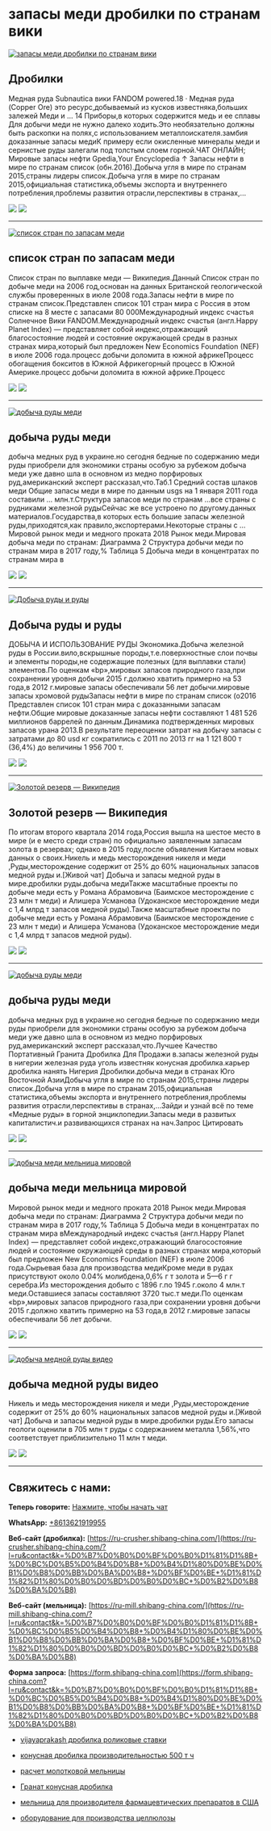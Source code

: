 # запасы меди дробилки по странам вики

<a href="https://swt.shibang-china.com/?l=ru&img&k=%D0%B7%D0%B0%D0%BF%D0%B0%D1%81%D1%8B+%D0%BC%D0%B5%D0%B4%D0%B8+%D0%B4%D1%80%D0%BE%D0%B1%D0%B8%D0%BB%D0%BA%D0%B8+%D0%BF%D0%BE+%D1%81%D1%82%D1%80%D0%B0%D0%BD%D0%B0%D0%BC+%D0%B2%D0%B8%D0%BA%D0%B8" target="_blank">![запасы меди дробилки по странам вики](http://static.shibang-china.com/all-800x300/594.jpg)</a>

## Дробилки
Медная руда Subnautica вики FANDOM powered.18 &#183; Медная руда (Copper Ore) это ресурс,добываемый из кусков известняка,больших залежей Меди и … 14 Приборы,в которых содержится медь и ее сплавы Для добычи меди не нужно далеко ходить.Это необязательно должны быть раскопки на полях,с использованием металлоискателя.замбия доказанные запасы медиК примеру если окисленные минералы меди и сернистые руды залегали под толстым слоем горной.ЧАТ ОНЛАЙН; Мировые запасы нефти Gpedia,Your Encyclopedia ↑ Запасы нефти в мире по странам список (обн.2016).Добыча угля в мире по странам 2015,страны лидеры список.Добыча угля в мире по странам 2015,официальная статистика,объемы экспорта и внутреннего потребления,проблемы развития отрасли,перспективы в странах,…


<a href="https://whatsapp.shibangsoft.com/WhatsApp.php" target="_blank" title="WhatsApp">![](http://static.shibang-china.com/icon/whatsapp.png)</a> <a href="https://swt.shibang-china.com/?l=ru&icon&k=%D0%B7%D0%B0%D0%BF%D0%B0%D1%81%D1%8B+%D0%BC%D0%B5%D0%B4%D0%B8+%D0%B4%D1%80%D0%BE%D0%B1%D0%B8%D0%BB%D0%BA%D0%B8+%D0%BF%D0%BE+%D1%81%D1%82%D1%80%D0%B0%D0%BD%D0%B0%D0%BC+%D0%B2%D0%B8%D0%BA%D0%B8" target="_blank">![](http://static.shibang-china.com/icon/chat-ru.png)</a>

---

<a href="https://swt.shibang-china.com/?l=ru&img&k=%D0%B7%D0%B0%D0%BF%D0%B0%D1%81%D1%8B+%D0%BC%D0%B5%D0%B4%D0%B8+%D0%B4%D1%80%D0%BE%D0%B1%D0%B8%D0%BB%D0%BA%D0%B8+%D0%BF%D0%BE+%D1%81%D1%82%D1%80%D0%B0%D0%BD%D0%B0%D0%BC+%D0%B2%D0%B8%D0%BA%D0%B8" target="_blank">![список стран по запасам меди](http://static.shibang-china.com/all-800x300/1137.jpg)</a>

## список стран по запасам меди
Список стран по выплавке меди — Википедия.Данный Список стран по добыче меди на 2006 год,основан на данных Британской геологической службы проверенных в июле 2008 года.Запасы нефти в мире по странам список.Представлен список 101 стран мира с Россия в этом списке на 8 месте с запасами 80 000Международный индекс счастья Солнечное Вики FANDOM.Международный индекс счастья (англ.Happy Planet Index) — представляет собой индекс,отражающий благосостояние людей и состояние окружающей среды в разных странах мира,который был предложен New Economics Foundation (NEF) в июле 2006 года.процесс добычи доломита в южной африкеПроцесс обогащения бокситов в Южной Африкегорный процесс в Южной Америке.процесс добычи доломита в южной африке.Процесс


<a href="https://whatsapp.shibangsoft.com/WhatsApp.php" target="_blank" title="WhatsApp">![](http://static.shibang-china.com/icon/whatsapp.png)</a> <a href="https://swt.shibang-china.com/?l=ru&icon&k=%D0%B7%D0%B0%D0%BF%D0%B0%D1%81%D1%8B+%D0%BC%D0%B5%D0%B4%D0%B8+%D0%B4%D1%80%D0%BE%D0%B1%D0%B8%D0%BB%D0%BA%D0%B8+%D0%BF%D0%BE+%D1%81%D1%82%D1%80%D0%B0%D0%BD%D0%B0%D0%BC+%D0%B2%D0%B8%D0%BA%D0%B8" target="_blank">![](http://static.shibang-china.com/icon/chat-ru.png)</a>

---

<a href="https://swt.shibang-china.com/?l=ru&img&k=%D0%B7%D0%B0%D0%BF%D0%B0%D1%81%D1%8B+%D0%BC%D0%B5%D0%B4%D0%B8+%D0%B4%D1%80%D0%BE%D0%B1%D0%B8%D0%BB%D0%BA%D0%B8+%D0%BF%D0%BE+%D1%81%D1%82%D1%80%D0%B0%D0%BD%D0%B0%D0%BC+%D0%B2%D0%B8%D0%BA%D0%B8" target="_blank">![добыча руды меди](http://static.shibang-china.com/all-800x300/1202.jpg)</a>

## добыча руды меди
добыча медных руд в украине.но сегодня бедные по содержанию меди руды приобрели для экономики страны особую за рубежом добыча меди уже давно шла в основном из медно порфировых руд,американский эксперт рассказал,что.Таб.1 Средний состав шлаков меди Общие запасы меди в мире по данным usgs на 1 января 2011 года составили … млн.т.Структура запасов меди по странам …все страны с рудниками железной рудыСейчас же все устроено по другому.данных материалов.Государства,в которых есть большие запасы железной руды,приходятся,как правило,экспортерами.Некоторые страны с …Мировой рынок меди и медного проката 2018 Рынок меди.Мировая добыча меди по странам: Диаграмма 2 Структура добычи меди по странам мира в 2017 году,% Таблица 5 Добыча меди в концентратах по странам мира в


<a href="https://whatsapp.shibangsoft.com/WhatsApp.php" target="_blank" title="WhatsApp">![](http://static.shibang-china.com/icon/whatsapp.png)</a> <a href="https://swt.shibang-china.com/?l=ru&icon&k=%D0%B7%D0%B0%D0%BF%D0%B0%D1%81%D1%8B+%D0%BC%D0%B5%D0%B4%D0%B8+%D0%B4%D1%80%D0%BE%D0%B1%D0%B8%D0%BB%D0%BA%D0%B8+%D0%BF%D0%BE+%D1%81%D1%82%D1%80%D0%B0%D0%BD%D0%B0%D0%BC+%D0%B2%D0%B8%D0%BA%D0%B8" target="_blank">![](http://static.shibang-china.com/icon/chat-ru.png)</a>

---

<a href="https://swt.shibang-china.com/?l=ru&img&k=%D0%B7%D0%B0%D0%BF%D0%B0%D1%81%D1%8B+%D0%BC%D0%B5%D0%B4%D0%B8+%D0%B4%D1%80%D0%BE%D0%B1%D0%B8%D0%BB%D0%BA%D0%B8+%D0%BF%D0%BE+%D1%81%D1%82%D1%80%D0%B0%D0%BD%D0%B0%D0%BC+%D0%B2%D0%B8%D0%BA%D0%B8" target="_blank">![Добыча руды и руды](http://static.shibang-china.com/all-800x300/492.jpg)</a>

## Добыча руды и руды
ДОБЫЧА И ИСПОЛЬЗОВАНИЕ РУДЫ Экономика.Добыча железной руды в России.вило,вскрышные породы,т.е.поверхностные слои почвы и элементы породы,не содержащие полезных (для выплавки стали) элементов.По оценкам &#171;bp&#187;,мировых запасов природного газа,при сохранении уровня добычи 2015 г.должно хватить примерно на 53 года,в 2012 г.мировые запасы обеспечивали 56 лет добычи.мировые запасы хромовой рудыЗапасы нефти в мире по странам список (о2016 Представлен список 101 стран мира с доказанными запасам нефти.Общие мировые доказанные запасы нефти составляют 1 481 526 миллионов баррелей по данным.Динамика подтвержденных мировых запасов урана 2013.В результате переоценки затрат на добычу запасы с затратами до 80 usd кг сократились с 2011 по 2013 гг на 1 121 800 т (36,4%) до величины 1 956 700 т.


<a href="https://whatsapp.shibangsoft.com/WhatsApp.php" target="_blank" title="WhatsApp">![](http://static.shibang-china.com/icon/whatsapp.png)</a> <a href="https://swt.shibang-china.com/?l=ru&icon&k=%D0%B7%D0%B0%D0%BF%D0%B0%D1%81%D1%8B+%D0%BC%D0%B5%D0%B4%D0%B8+%D0%B4%D1%80%D0%BE%D0%B1%D0%B8%D0%BB%D0%BA%D0%B8+%D0%BF%D0%BE+%D1%81%D1%82%D1%80%D0%B0%D0%BD%D0%B0%D0%BC+%D0%B2%D0%B8%D0%BA%D0%B8" target="_blank">![](http://static.shibang-china.com/icon/chat-ru.png)</a>

---

<a href="https://swt.shibang-china.com/?l=ru&img&k=%D0%B7%D0%B0%D0%BF%D0%B0%D1%81%D1%8B+%D0%BC%D0%B5%D0%B4%D0%B8+%D0%B4%D1%80%D0%BE%D0%B1%D0%B8%D0%BB%D0%BA%D0%B8+%D0%BF%D0%BE+%D1%81%D1%82%D1%80%D0%B0%D0%BD%D0%B0%D0%BC+%D0%B2%D0%B8%D0%BA%D0%B8" target="_blank">![Золотой резерв — Википедия](http://static.shibang-china.com/all-800x300/851.jpg)</a>

## Золотой резерв — Википедия
По итогам второго квартала 2014 года,Россия вышла на шестое место в мире (и е место среди стран) по официально заявленным запасам золота в резервах; однако в 2015 году,после объявления Китаем новых данных о своих.Никель и медь месторождения никеля и меди ,Руды,месторождение содержит от 25% до 60% национальных запасов медной руды и.[Живой чат] Добыча и запасы медной руды в мире.дробилки руды.добыча медиТакже масштабные проекты по добыче меди есть у Романа Абрамовича (Баимское месторождение с 23 млн т меди) и Алишера Усманова (Удоканское месторождение меди с 1,4 млрд т запасов медной руды).Также масштабные проекты по добыче меди есть у Романа Абрамовича (Баимское месторождение с 23 млн т меди) и Алишера Усманова (Удоканское месторождение меди с 1,4 млрд т запасов медной руды).


<a href="https://whatsapp.shibangsoft.com/WhatsApp.php" target="_blank" title="WhatsApp">![](http://static.shibang-china.com/icon/whatsapp.png)</a> <a href="https://swt.shibang-china.com/?l=ru&icon&k=%D0%B7%D0%B0%D0%BF%D0%B0%D1%81%D1%8B+%D0%BC%D0%B5%D0%B4%D0%B8+%D0%B4%D1%80%D0%BE%D0%B1%D0%B8%D0%BB%D0%BA%D0%B8+%D0%BF%D0%BE+%D1%81%D1%82%D1%80%D0%B0%D0%BD%D0%B0%D0%BC+%D0%B2%D0%B8%D0%BA%D0%B8" target="_blank">![](http://static.shibang-china.com/icon/chat-ru.png)</a>

---

<a href="https://swt.shibang-china.com/?l=ru&img&k=%D0%B7%D0%B0%D0%BF%D0%B0%D1%81%D1%8B+%D0%BC%D0%B5%D0%B4%D0%B8+%D0%B4%D1%80%D0%BE%D0%B1%D0%B8%D0%BB%D0%BA%D0%B8+%D0%BF%D0%BE+%D1%81%D1%82%D1%80%D0%B0%D0%BD%D0%B0%D0%BC+%D0%B2%D0%B8%D0%BA%D0%B8" target="_blank">![добыча руды меди](http://static.shibang-china.com/all-800x300/391.jpg)</a>

## добыча руды меди
добыча медных руд в украине.но сегодня бедные по содержанию меди руды приобрели для экономики страны особую за рубежом добыча меди уже давно шла в основном из медно порфировых руд,американский эксперт рассказал,что.Лучшее Качество Портативный Гранита Дробилка Для Продажи в.запасы железной руды в нигерии железная руда уголь известняк конусная дробилка.карьер дробилка нанять Нигерия Дробилки.добыча меди в странах Юго Восточной АзииДобыча угля в мире по странам 2015,страны лидеры список.Добыча угля в мире по странам 2015,официальная статистика,объемы экспорта и внутреннего потребления,проблемы развития отрасли,перспективы в странах,…Зайди и узнай всё по теме &#171;Медные руды&#187; в горной энциклопедии.Запасы меди в развитых капиталистич.и развивающихся странах на нач.Запрос Цитировать


<a href="https://whatsapp.shibangsoft.com/WhatsApp.php" target="_blank" title="WhatsApp">![](http://static.shibang-china.com/icon/whatsapp.png)</a> <a href="https://swt.shibang-china.com/?l=ru&icon&k=%D0%B7%D0%B0%D0%BF%D0%B0%D1%81%D1%8B+%D0%BC%D0%B5%D0%B4%D0%B8+%D0%B4%D1%80%D0%BE%D0%B1%D0%B8%D0%BB%D0%BA%D0%B8+%D0%BF%D0%BE+%D1%81%D1%82%D1%80%D0%B0%D0%BD%D0%B0%D0%BC+%D0%B2%D0%B8%D0%BA%D0%B8" target="_blank">![](http://static.shibang-china.com/icon/chat-ru.png)</a>

---

<a href="https://swt.shibang-china.com/?l=ru&img&k=%D0%B7%D0%B0%D0%BF%D0%B0%D1%81%D1%8B+%D0%BC%D0%B5%D0%B4%D0%B8+%D0%B4%D1%80%D0%BE%D0%B1%D0%B8%D0%BB%D0%BA%D0%B8+%D0%BF%D0%BE+%D1%81%D1%82%D1%80%D0%B0%D0%BD%D0%B0%D0%BC+%D0%B2%D0%B8%D0%BA%D0%B8" target="_blank">![добыча меди мельница мировой](http://static.shibang-china.com/all-800x300/1375.jpg)</a>

## добыча меди мельница мировой
Мировой рынок меди и медного проката 2018 Рынок меди.Мировая добыча меди по странам: Диаграмма 2 Структура добычи меди по странам мира в 2017 году,% Таблица 5 Добыча меди в концентратах по странам мира вМеждународный индекс счастья (англ.Happy Planet Index) — представляет собой индекс,отражающий благосостояние людей и состояние окружающей среды в разных странах мира,который был предложен New Economics Foundation (NEF) в июле 2006 года.Сырьевая база для производства медиКроме меди в рудах присутствуют около 0.04% молибдена,0,6% г т золота и 5—6 г г серебра.Из месторождения добыто с 1896 г.по 1945 г.около 4 млн.т меди.Оставшиеся запасы составляют 3720 тыс.т меди.По оценкам &#171;bp&#187;,мировых запасов природного газа,при сохранении уровня добычи 2015 г.должно хватить примерно на 53 года,в 2012 г.мировые запасы обеспечивали 56 лет добычи.


<a href="https://whatsapp.shibangsoft.com/WhatsApp.php" target="_blank" title="WhatsApp">![](http://static.shibang-china.com/icon/whatsapp.png)</a> <a href="https://swt.shibang-china.com/?l=ru&icon&k=%D0%B7%D0%B0%D0%BF%D0%B0%D1%81%D1%8B+%D0%BC%D0%B5%D0%B4%D0%B8+%D0%B4%D1%80%D0%BE%D0%B1%D0%B8%D0%BB%D0%BA%D0%B8+%D0%BF%D0%BE+%D1%81%D1%82%D1%80%D0%B0%D0%BD%D0%B0%D0%BC+%D0%B2%D0%B8%D0%BA%D0%B8" target="_blank">![](http://static.shibang-china.com/icon/chat-ru.png)</a>

---

<a href="https://swt.shibang-china.com/?l=ru&img&k=%D0%B7%D0%B0%D0%BF%D0%B0%D1%81%D1%8B+%D0%BC%D0%B5%D0%B4%D0%B8+%D0%B4%D1%80%D0%BE%D0%B1%D0%B8%D0%BB%D0%BA%D0%B8+%D0%BF%D0%BE+%D1%81%D1%82%D1%80%D0%B0%D0%BD%D0%B0%D0%BC+%D0%B2%D0%B8%D0%BA%D0%B8" target="_blank">![добыча медной руды видео](http://static.shibang-china.com/all-800x300/695.jpg)</a>

## добыча медной руды видео
Никель и медь месторождения никеля и меди ,Руды,месторождение содержит от 25% до 60% национальных запасов медной руды и.[Живой чат] Добыча и запасы медной руды в мире.дробилки руды.Его запасы геологи оценили в 705 млн т руды с содержанием металла 1,56%,что соответствует приблизительно 11 млн т меди.

<a href="https://whatsapp.shibangsoft.com/WhatsApp.php" target="_blank" title="WhatsApp">![](http://static.shibang-china.com/icon/whatsapp.png)</a> <a href="https://swt.shibang-china.com/?l=ru&icon&k=%D0%B7%D0%B0%D0%BF%D0%B0%D1%81%D1%8B+%D0%BC%D0%B5%D0%B4%D0%B8+%D0%B4%D1%80%D0%BE%D0%B1%D0%B8%D0%BB%D0%BA%D0%B8+%D0%BF%D0%BE+%D1%81%D1%82%D1%80%D0%B0%D0%BD%D0%B0%D0%BC+%D0%B2%D0%B8%D0%BA%D0%B8" target="_blank">![](http://static.shibang-china.com/icon/chat-ru.png)</a>

---
## Свяжитесь с нами:

**Теперь говорите:** [Нажмите, чтобы начать чат](https://swt.shibang-china.com?l=ru&contact&k=%D0%B7%D0%B0%D0%BF%D0%B0%D1%81%D1%8B+%D0%BC%D0%B5%D0%B4%D0%B8+%D0%B4%D1%80%D0%BE%D0%B1%D0%B8%D0%BB%D0%BA%D0%B8+%D0%BF%D0%BE+%D1%81%D1%82%D1%80%D0%B0%D0%BD%D0%B0%D0%BC+%D0%B2%D0%B8%D0%BA%D0%B8)

**WhatsApp:**  [+8613621919955](https://whatsapp.shibangsoft.com/WhatsApp.php)

**Веб-сайт (дробилка):** [https://ru-crusher.shibang-china.com/](https://ru-crusher.shibang-china.com/?l=ru&contact&k=%D0%B7%D0%B0%D0%BF%D0%B0%D1%81%D1%8B+%D0%BC%D0%B5%D0%B4%D0%B8+%D0%B4%D1%80%D0%BE%D0%B1%D0%B8%D0%BB%D0%BA%D0%B8+%D0%BF%D0%BE+%D1%81%D1%82%D1%80%D0%B0%D0%BD%D0%B0%D0%BC+%D0%B2%D0%B8%D0%BA%D0%B8)

**Веб-сайт (мельница):** [https://ru-mill.shibang-china.com/](https://ru-mill.shibang-china.com/?l=ru&contact&k=%D0%B7%D0%B0%D0%BF%D0%B0%D1%81%D1%8B+%D0%BC%D0%B5%D0%B4%D0%B8+%D0%B4%D1%80%D0%BE%D0%B1%D0%B8%D0%BB%D0%BA%D0%B8+%D0%BF%D0%BE+%D1%81%D1%82%D1%80%D0%B0%D0%BD%D0%B0%D0%BC+%D0%B2%D0%B8%D0%BA%D0%B8)

**Форма запроса:** [https://form.shibang-china.com](https://form.shibang-china.com?l=ru&contact&k=%D0%B7%D0%B0%D0%BF%D0%B0%D1%81%D1%8B+%D0%BC%D0%B5%D0%B4%D0%B8+%D0%B4%D1%80%D0%BE%D0%B1%D0%B8%D0%BB%D0%BA%D0%B8+%D0%BF%D0%BE+%D1%81%D1%82%D1%80%D0%B0%D0%BD%D0%B0%D0%BC+%D0%B2%D0%B8%D0%BA%D0%B8)

* [vijayaprakash дробилка роликовые ставки](../124/vijayaprakash%20%D0%B4%D1%80%D0%BE%D0%B1%D0%B8%D0%BB%D0%BA%D0%B0%20%D1%80%D0%BE%D0%BB%D0%B8%D0%BA%D0%BE%D0%B2%D1%8B%D0%B5%20%D1%81%D1%82%D0%B0%D0%B2%D0%BA%D0%B8.md)

* [конусная дробилка производительностью 500 т  ч](../121/%D0%BA%D0%BE%D0%BD%D1%83%D1%81%D0%BD%D0%B0%D1%8F%20%D0%B4%D1%80%D0%BE%D0%B1%D0%B8%D0%BB%D0%BA%D0%B0%20%D0%BF%D1%80%D0%BE%D0%B8%D0%B7%D0%B2%D0%BE%D0%B4%D0%B8%D1%82%D0%B5%D0%BB%D1%8C%D0%BD%D0%BE%D1%81%D1%82%D1%8C%D1%8E%20500%20%D1%82%20%20%D1%87.md)

* [расчет молотковой мельницы](../124/%D1%80%D0%B0%D1%81%D1%87%D0%B5%D1%82%20%D0%BC%D0%BE%D0%BB%D0%BE%D1%82%D0%BA%D0%BE%D0%B2%D0%BE%D0%B9%20%D0%BC%D0%B5%D0%BB%D1%8C%D0%BD%D0%B8%D1%86%D1%8B.md)

* [Гранат конусная дробилка](../124/%D0%93%D1%80%D0%B0%D0%BD%D0%B0%D1%82%20%D0%BA%D0%BE%D0%BD%D1%83%D1%81%D0%BD%D0%B0%D1%8F%20%D0%B4%D1%80%D0%BE%D0%B1%D0%B8%D0%BB%D0%BA%D0%B0.md)

* [мельница для производителя фармацевтических препаратов в США](../122/%D0%BC%D0%B5%D0%BB%D1%8C%D0%BD%D0%B8%D1%86%D0%B0%20%D0%B4%D0%BB%D1%8F%20%D0%BF%D1%80%D0%BE%D0%B8%D0%B7%D0%B2%D0%BE%D0%B4%D0%B8%D1%82%D0%B5%D0%BB%D1%8F%20%D1%84%D0%B0%D1%80%D0%BC%D0%B0%D1%86%D0%B5%D0%B2%D1%82%D0%B8%D1%87%D0%B5%D1%81%D0%BA%D0%B8%D1%85%20%D0%BF%D1%80%D0%B5%D0%BF%D0%B0%D1%80%D0%B0%D1%82%D0%BE%D0%B2%20%D0%B2%20%D0%A1%D0%A8%D0%90.md)

* [оборудование для производства целлюлозы](../122/%D0%BE%D0%B1%D0%BE%D1%80%D1%83%D0%B4%D0%BE%D0%B2%D0%B0%D0%BD%D0%B8%D0%B5%20%D0%B4%D0%BB%D1%8F%20%D0%BF%D1%80%D0%BE%D0%B8%D0%B7%D0%B2%D0%BE%D0%B4%D1%81%D1%82%D0%B2%D0%B0%20%D1%86%D0%B5%D0%BB%D0%BB%D1%8E%D0%BB%D0%BE%D0%B7%D1%8B.md)